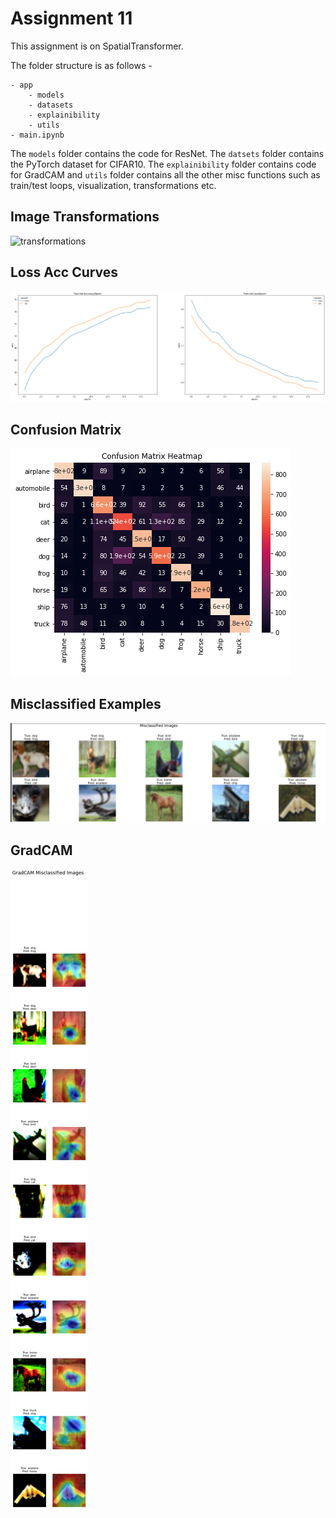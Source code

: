 # Assignment 11

This assignment is on SpatialTransformer.

The folder structure is as follows -

```
- app
    - models
    - datasets
    - explainibility
    - utils
- main.ipynb
```

The `models` folder contains the code for ResNet. The `datsets` folder contains the PyTorch dataset for CIFAR10. The `explainibility` folder contains code for GradCAM and `utils` folder contains all the other misc functions such as train/test loops, visualization, transformations etc.

## Image Transformations

![transformations](./assets/transformations.png)

## Loss Acc Curves

![lossacc_curves](./assets/lossacc_curves.png)

## Confusion Matrix

![cmatirx_heatmap](./assets/cmatirx_heatmap.png)

## Misclassified Examples

![misclassified](./assets/misclassified.png)

## GradCAM

![gradcam](./assets/gradcam.png)
